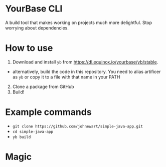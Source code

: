 # YourBase CLI 

A build tool that makes working on projects much more delightful. Stop worrying
about dependencies.

# How to use

1. Download and install `yb` from https://dl.equinox.io/yourbase/yb/stable.
  - alternatively, build the code in this repository. You need to alias artificer as `yb` or copy it to a file with that name in your PATH
2. Clone a package from GitHub
3. Build!

# Example commands

* `git clone https://github.com/johnewart/simple-java-app.git`
* `cd simple-java-app`
* `yb build`

# Magic
